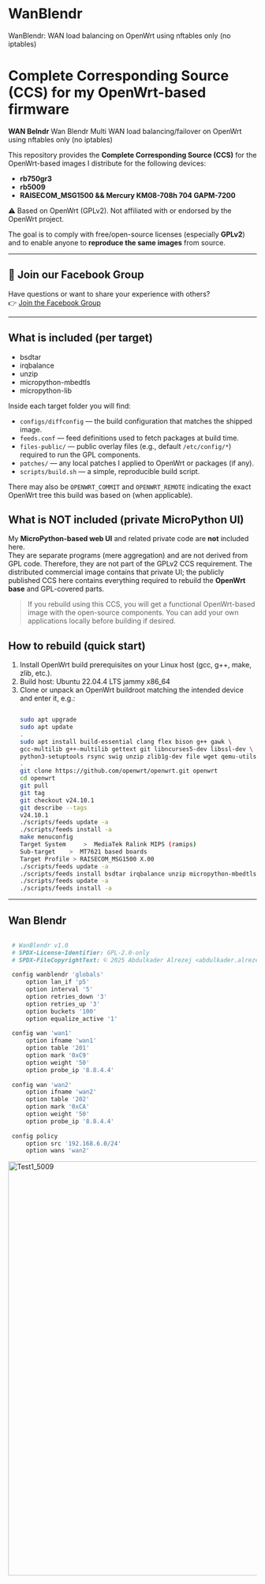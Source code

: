 # WanBlendr
WanBlendr: WAN load balancing on OpenWrt using nftables only (no iptables)


# Complete Corresponding Source (CCS) for my OpenWrt-based firmware

**WAN Belndr**
Wan Blendr Multi WAN load balancing/failover on OpenWrt using nftables only (no iptables)

This repository provides the **Complete Corresponding Source (CCS)** for the OpenWrt-based images I distribute for the following devices:

- **rb750gr3**
- **rb5009**
- **RAISECOM_MSG1500 && Mercury KM08-708h 704 GAPM-7200**

⚠️ Based on OpenWrt (GPLv2). Not affiliated with or endorsed by the OpenWrt project.

The goal is to comply with free/open-source licenses (especially **GPLv2**) and to enable anyone to **reproduce the same images** from source.

---

## 💬 Join our Facebook Group
Have questions or want to share your experience with others?  
👉 [Join the Facebook Group](https://www.facebook.com/groups/1978757192702226)

---

## What is included (per target)

- bsdtar
- irqbalance
- unzip
- micropython-mbedtls
- micropython-lib

Inside each target folder you will find:

- `configs/diffconfig` — the build configuration that matches the shipped image.
- `feeds.conf` — feed definitions used to fetch packages at build time.
- `files-public/` — public overlay files (e.g., default `/etc/config/*`) required to run the GPL components.
- `patches/` — any local patches I applied to OpenWrt or packages (if any).
- `scripts/build.sh` — a simple, reproducible build script.

There may also be `OPENWRT_COMMIT` and `OPENWRT_REMOTE` indicating the exact OpenWrt tree this build was based on (when applicable).

## What is NOT included (private MicroPython UI)
My **MicroPython-based web UI** and related private code are **not** included here.  
They are separate programs (mere aggregation) and are not derived from GPL code. Therefore, they are not part of the GPLv2 CCS requirement. The distributed commercial image contains that private UI; the publicly published CCS here contains everything required to rebuild the **OpenWrt base** and GPL-covered parts.

> If you rebuild using this CCS, you will get a functional OpenWrt-based image with the open-source components. You can add your own applications locally before building if desired.

## How to rebuild (quick start)
1. Install OpenWrt build prerequisites on your Linux host (gcc, g++, make, zlib, etc.).
2. Build host: Ubuntu 22.04.4 LTS jammy x86_64
3. Clone or unpack an OpenWrt buildroot matching the intended device and enter it, e.g.:
   ```bash
   
   sudo apt upgrade
   sudo apt update
   .
   sudo apt install build-essential clang flex bison g++ gawk \
   gcc-multilib g++-multilib gettext git libncurses5-dev libssl-dev \
   python3-setuptools rsync swig unzip zlib1g-dev file wget qemu-utils
   .
   git clone https://github.com/openwrt/openwrt.git openwrt
   cd openwrt
   git pull
   git tag
   git checkout v24.10.1
   git describe --tags
   v24.10.1
   ./scripts/feeds update -a
   ./scripts/feeds install -a
   make menuconfig
   Target System	 >  MediaTek Ralink MIPS (ramips)
   Sub-target	 >  MT7621 based boards
   Target Profile > RAISECOM_MSG1500 X.00
   ./scripts/feeds update -a
   ./scripts/feeds install bsdtar irqbalance unzip micropython-mbedtls micropython-lib
   ./scripts/feeds update -a
   ./scripts/feeds install -a

---


## Wan Blendr

   ```bash
   
	# WanBlendr v1.0
	# SPDX-License-Identifier: GPL-2.0-only
	# SPDX-FileCopyrightText: © 2025 Abdulkader Alrezej <abdulkader.alrezej@gmail.com> (Facebook: https://www.facebook.com/abdulkader.alrezej)
	
	config wanblendr 'globals'
		option lan_if 'p5'
		option interval '5'
		option retries_down '3'
		option retries_up '3'
		option buckets '100'
		option equalize_active '1'
	
	config wan 'wan1'
		option ifname 'wan1'
		option table '201'
		option mark '0xC9'
		option weight '50'
		option probe_ip '8.8.4.4'
	
	config wan 'wan2'
		option ifname 'wan2'
		option table '202'
		option mark '0xCA'
		option weight '50'
		option probe_ip '8.8.4.4'
	
	config policy
		option src '192.168.6.0/24'
		option wans 'wan2'

   ```


<img width="1546" height="840" alt="Test1_5009" src="https://github.com/user-attachments/assets/261eadc4-e8fa-43e5-8cd0-dc970d986aae" />
